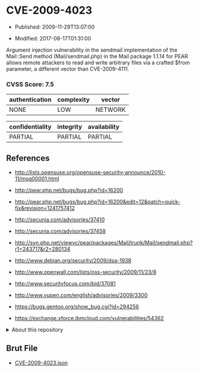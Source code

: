 # CVE-2009-4023

- Published: 2009-11-29T13:07:00

- Modified: 2017-08-17T01:31:00

Argument injection vulnerability in the sendmail implementation of the Mail::Send method (Mail/sendmail.php) in the Mail package 1.1.14 for PEAR allows remote attackers to read and write arbitrary files via a crafted $from parameter, a different vector than CVE-2009-4111.

### CVSS Score: **7.5**

| authentication | complexity | vector |
| --- | --- | --- |
| NONE | LOW | NETWORK |

| confidentiality | integrity | availability |
| --- | --- | --- |
| PARTIAL | PARTIAL | PARTIAL |

## References

* http://lists.opensuse.org/opensuse-security-announce/2010-11/msg00001.html

* http://pear.php.net/bugs/bug.php?id=16200

* http://pear.php.net/bugs/bug.php?id=16200&edit=12&patch=quick-fix&revision=1241757412

* http://secunia.com/advisories/37410

* http://secunia.com/advisories/37458

* http://svn.php.net/viewvc/pear/packages/Mail/trunk/Mail/sendmail.php?r1=243717&r2=280134

* http://www.debian.org/security/2009/dsa-1938

* http://www.openwall.com/lists/oss-security/2009/11/23/8

* http://www.securityfocus.com/bid/37081

* http://www.vupen.com/english/advisories/2009/3300

* https://bugs.gentoo.org/show_bug.cgi?id=294256

* https://exchange.xforce.ibmcloud.com/vulnerabilities/54362

<details>
<summary>About this repository</summary> 

  This repository is part of the project [Live Hack CVE](https://github.com/Live-Hack-CVE). Main website can be found [www.live-hack.org](https://www.live-hack.org) 
  
  Made by [Sn0wAlice](https://github.com/Sn0wAlice) for the people that care about security and need to have a feed of the latest CVEs. Hope you enjoy it, don't forget to star the repo and follow me on [Twitter](https://twitter.com/Sn0wAlice) and [Github](https://github.com/Sn0wAlice). And that is my [personnal website](https://www.alice-snow.me/)

  - [Home Page](https://github.com/Live-Hack-CVE)
  - [Framework](https://github.com/Live-Hack-CVE/cve-framework)
  - [CVE database](https://github.com/Live-Hack-CVE/full_database)
  - [Changelog](https://github.com/Live-Hack-CVE/Changelog)
</details>

## Brut File

* [CVE-2009-4023.json](https://raw.githubusercontent.com/Live-Hack-CVE/full_database/main/cves/2009/CVE-2009-4023.json)

